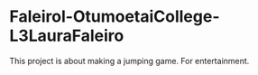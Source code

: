 # Faleirol-OtumoetaiCollege-L3LauraFaleiro
This project is about making a jumping game. For entertainment. 
